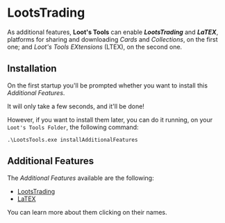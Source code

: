 # LootsTrading

As additional features, **Loot's Tools** can enable ***LootsTrading*** and ***LaTEX***, platforms for sharing and downloading *Cards* and *Collections*, on the first one; and *Loot's Tools EXtensions* (LTEX), on the second one.

## Installation

On the first startup you'll be prompted whether you want to install this *Additional Features*.

It will only take a few seconds, and it'll be done!

However, if you want to install them later, you can do it running, on your ```Loot's Tools Folder```, the following command:

```.\LootsTools.exe installAdditionalFeatures```

## Additional Features

The *Additional Features* available are the following:

- [LootsTrading]()
- [LaTEX]()

You can learn more about them clicking on their names.

